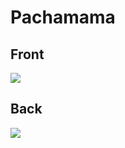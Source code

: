 # Pachamama
 ## Front
 ![](../images/pachamama-front.jpg)
 ## Back
 ![](../images/pachamama-back.jpg)